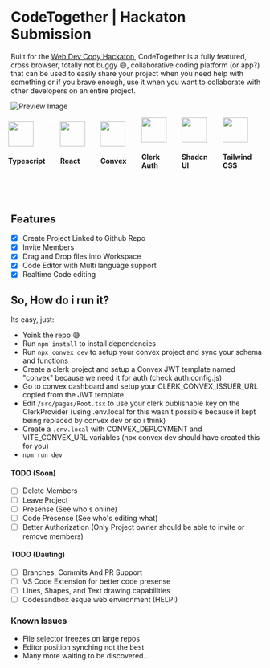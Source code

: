 # CodeTogether | Hackaton Submission

Built for the [Web Dev Cody Hackaton](https://hackathon.webdevcody.com), CodeTogether is a fully featured, cross browser, totally not buggy 😅, collaborative coding platform (or app?) that can be used to easily share your project when you need help with something or if you brave enough, use it when you want to collaborate with other developers on an entire project.

![Preview Image](https://media.discordapp.net/attachments/1146254904982253568/1150133350477074562/image.png?width=1031&height=494)

<div style="display: flex; justify-content: center; width: 100%;">
   <div style="display: flex; justify-content: center; flex-direction: column; margin-right: 30px">
      <img width="50" height="50" src="https://www.typescriptlang.org/favicon-32x32.png?v=8944a05a8b601855de116c8a56d3b3ae">
      <h4>Typescript<h4>
   </div>
   <div style="display: flex; justify-content: center; flex-direction: column; margin-right: 30px">
      <img width="50" height="50" src="https://react.dev/favicon.ico">
      <h4>React<h4>
   </div>
   <div style="display: flex; justify-content: center; flex-direction: column; margin-right: 30px">
      <img width="50" height="50" src="https://www.convex.dev/favicon.ico">
      <h4>Convex<h4>
   </div>
   <div style="display: flex; justify-content: center; flex-direction: column; margin-right: 30px">
      <img width="50" height="50" src="https://clerk.com/favicon/favicon-32x32.png">
      <h4>Clerk Auth<h4>
   </div>
   <div style="display: flex; justify-content: center; flex-direction: column; margin-right: 30px">
      <img width="50" height="50" src="https://ui.shadcn.com/favicon.ico">
      <h4>Shadcn UI<h4>
   </div>
   <div style="display: flex; justify-content: center; flex-direction: column; margin-right: 30px">
      <img width="50" height="50" src="https://tailwindcss.com/favicons/favicon-32x32.png?v=3">
      <h4>Tailwind CSS<h4>
   </div>
</div>

## Features
- [x] Create Project Linked to Github Repo
- [x] Invite Members
- [x] Drag and Drop files into Workspace
- [x] Code Editor with Multi language support
- [x] Realtime Code editing

## So, How do i run it?
Its easy, just:
- Yoink the repo 😅
- Run `npm install` to install dependencies
- Run `npx convex dev` to setup your convex project and sync your schema and functions
- Create a clerk project and setup a Convex JWT template named "convex" because we need it for auth (check auth.config.js)
- Go to convex dashboard and setup your CLERK_CONVEX_ISSUER_URL copied from the JWT template
- Edit `/src/pages/Root.tsx` to use your clerk publishable key on the ClerkProvider (using .env.local for this wasn't possible because it kept being replaced by convex dev or so i think)
- Create a `.env.local` with CONVEX_DEPLOYMENT and VITE_CONVEX_URL variables (npx convex dev should have created this for you)
- `npm run dev`
#### TODO (Soon)
- [ ] Delete Members
- [ ] Leave Project
- [ ] Presense (See who's online)
- [ ] Code Presense (See who's editing what)
- [ ] Better Authorization (Only Project owner should be able to invite or remove members)

#### TODO (Dauting)
- [ ] Branches, Commits And PR Support
- [ ] VS Code Extension for better code presense
- [ ] Lines, Shapes, and Text drawing capabilities
- [ ] Codesandbox esque web environment (HELP!)

### Known Issues
- File selector freezes on large repos
- Editor position synching not the best
- Many more waiting to be discovered...